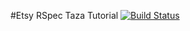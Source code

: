 #Etsy RSpec Taza Tutorial
[![Build Status](https://secure.travis-ci.org/hammernight/etsy_rspec_taza_tutorial.png)](http://travis-ci.org/hammernight/etsy_rspec_taza_tutorial)